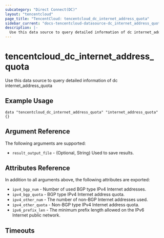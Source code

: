 ```yaml
---
subcategory: "Direct Connect(DC)"
layout: "tencentcloud"
page_title: "TencentCloud: tencentcloud_dc_internet_address_quota"
sidebar_current: "docs-tencentcloud-datasource-dc_internet_address_quota"
description: |-
  Use this data source to query detailed information of dc internet_address_quota
---
```


# tencentcloud_dc_internet_address_quota

Use this data source to query detailed information of dc internet_address_quota

## Example Usage

```hcl
data "tencentcloud_dc_internet_address_quota" "internet_address_quota" {}
```

## Argument Reference

The following arguments are supported:

* `result_output_file` - (Optional, String) Used to save results.

## Attributes Reference

In addition to all arguments above, the following attributes are exported:

* `ipv4_bgp_num` - Number of used BGP type IPv4 Internet addresses.
* `ipv4_bgp_quota` - BGP type IPv4 Internet address quota.
* `ipv4_other_num` - The number of non-BGP Internet addresses used.
* `ipv4_other_quota` - Non-BGP type IPv4 Internet address quota.
* `ipv6_prefix_len` - The minimum prefix length allowed on the IPv6 Internet public network.


## Timeouts

<no value>


